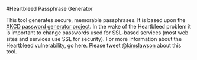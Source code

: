 #Heartbleed Passphrase Generator

This tool generates secure, memorable passphrases. It is based upon the [XKCD password generator project](https://github.com/redacted/XKCD-password-generator). In the wake of the Heartbleed problem it is important to change passwords used for SSL-based services (most web sites and services use SSL for security). For more information about the Heartbleed vulnerability, go here. Please tweet [@kimslawson](http://twitter.com/kimslawson) about this tool.

